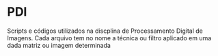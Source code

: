 # PDI
 Scripts e códigos utilizados na discplina de Processamento Digital de Imagens. Cada arquivo tem no nome a técnica ou filtro aplicado em uma dada matriz ou imagem determinada
